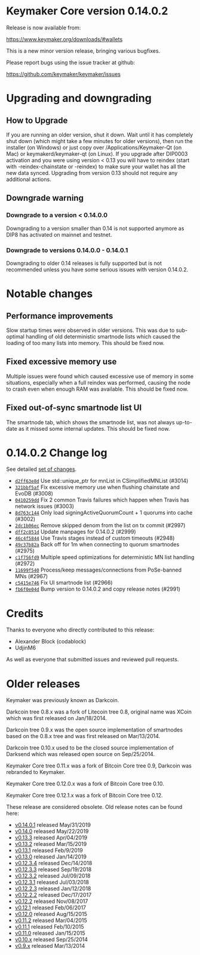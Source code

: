 Keymaker Core version 0.14.0.2
==========================

Release is now available from:

  <https://www.keymaker.org/downloads/#wallets>

This is a new minor version release, bringing various bugfixes.

Please report bugs using the issue tracker at github:

  <https://github.com/keymaker/keymaker/issues>


Upgrading and downgrading
=========================

How to Upgrade
--------------

If you are running an older version, shut it down. Wait until it has completely
shut down (which might take a few minutes for older versions), then run the
installer (on Windows) or just copy over /Applications/Keymaker-Qt (on Mac) or
keymakerd/keymaker-qt (on Linux). If you upgrade after DIP0003 activation and you were
using version < 0.13 you will have to reindex (start with -reindex-chainstate
or -reindex) to make sure your wallet has all the new data synced. Upgrading from
version 0.13 should not require any additional actions.

Downgrade warning
-----------------

### Downgrade to a version < 0.14.0.0

Downgrading to a version smaller than 0.14 is not supported anymore as DIP8 has
activated on mainnet and testnet.

### Downgrade to versions 0.14.0.0 - 0.14.0.1

Downgrading to older 0.14 releases is fully supported but is not
recommended unless you have some serious issues with version 0.14.0.2.

Notable changes
===============

Performance improvements
------------------------
Slow startup times were observed in older versions. This was due to sub-optimal handling of old
deterministic smartnode lists which caused the loading of too many lists into memory. This should be
fixed now.

Fixed excessive memory use
--------------------------
Multiple issues were found which caused excessive use of memory in some situations, especially when
a full reindex was performed, causing the node to crash even when enough RAM was available. This should
be fixed now.

Fixed out-of-sync smartnode list UI
------------------------------------
The smartnode tab, which shows the smartnode list, was not always up-to-date as it missed some internal
updates. This should be fixed now.

0.14.0.2 Change log
===================

See detailed [set of changes](https://github.com/keymaker/keymaker/compare/v0.14.0.1...keymaker:v0.14.0.2).

- [`d2ff63e8d`](https://github.com/keymaker/keymaker/commit/d2ff63e8d) Use std::unique_ptr for mnList in CSimplifiedMNList (#3014)
- [`321bbf5af`](https://github.com/keymaker/keymaker/commit/321bbf5af) Fix excessive memory use when flushing chainstate and EvoDB (#3008)
- [`0410259dd`](https://github.com/keymaker/keymaker/commit/0410259dd) Fix 2 common Travis failures which happen when Travis has network issues (#3003)
- [`8d763c144`](https://github.com/keymaker/keymaker/commit/8d763c144) Only load signingActiveQuorumCount + 1 quorums into cache (#3002)
- [`2dc1b06ec`](https://github.com/keymaker/keymaker/commit/2dc1b06ec) Remove skipped denom from the list on tx commit (#2997)
- [`dff2c851d`](https://github.com/keymaker/keymaker/commit/dff2c851d) Update manpages for 0.14.0.2 (#2999)
- [`46c4f5844`](https://github.com/keymaker/keymaker/commit/46c4f5844) Use Travis stages instead of custom timeouts (#2948)
- [`49c37b82a`](https://github.com/keymaker/keymaker/commit/49c37b82a) Back off for 1m when connecting to quorum smartnodes (#2975)
- [`c1f756fd9`](https://github.com/keymaker/keymaker/commit/c1f756fd9) Multiple speed optimizations for deterministic MN list handling (#2972)
- [`11699f540`](https://github.com/keymaker/keymaker/commit/11699f540) Process/keep messages/connections from PoSe-banned MNs (#2967)
- [`c5415e746`](https://github.com/keymaker/keymaker/commit/c5415e746) Fix UI smartnode list (#2966)
- [`fb6f0e04d`](https://github.com/keymaker/keymaker/commit/fb6f0e04d) Bump version to 0.14.0.2 and copy release notes (#2991)

Credits
=======

Thanks to everyone who directly contributed to this release:

- Alexander Block (codablock)
- UdjinM6

As well as everyone that submitted issues and reviewed pull requests.

Older releases
==============

Keymaker was previously known as Darkcoin.

Darkcoin tree 0.8.x was a fork of Litecoin tree 0.8, original name was XCoin
which was first released on Jan/18/2014.

Darkcoin tree 0.9.x was the open source implementation of smartnodes based on
the 0.8.x tree and was first released on Mar/13/2014.

Darkcoin tree 0.10.x used to be the closed source implementation of Darksend
which was released open source on Sep/25/2014.

Keymaker Core tree 0.11.x was a fork of Bitcoin Core tree 0.9,
Darkcoin was rebranded to Keymaker.

Keymaker Core tree 0.12.0.x was a fork of Bitcoin Core tree 0.10.

Keymaker Core tree 0.12.1.x was a fork of Bitcoin Core tree 0.12.

These release are considered obsolete. Old release notes can be found here:

- [v0.14.0.1](https://github.com/keymaker/keymaker/blob/master/doc/release-notes/keymaker/release-notes-0.14.0.1.md) released May/31/2019
- [v0.14.0](https://github.com/keymaker/keymaker/blob/master/doc/release-notes/keymaker/release-notes-0.14.0.md) released May/22/2019
- [v0.13.3](https://github.com/keymaker/keymaker/blob/master/doc/release-notes/keymaker/release-notes-0.13.3.md) released Apr/04/2019
- [v0.13.2](https://github.com/keymaker/keymaker/blob/master/doc/release-notes/keymaker/release-notes-0.13.2.md) released Mar/15/2019
- [v0.13.1](https://github.com/keymaker/keymaker/blob/master/doc/release-notes/keymaker/release-notes-0.13.1.md) released Feb/9/2019
- [v0.13.0](https://github.com/keymaker/keymaker/blob/master/doc/release-notes/keymaker/release-notes-0.13.0.md) released Jan/14/2019
- [v0.12.3.4](https://github.com/keymaker/keymaker/blob/master/doc/release-notes/keymaker/release-notes-0.12.3.4.md) released Dec/14/2018
- [v0.12.3.3](https://github.com/keymaker/keymaker/blob/master/doc/release-notes/keymaker/release-notes-0.12.3.3.md) released Sep/19/2018
- [v0.12.3.2](https://github.com/keymaker/keymaker/blob/master/doc/release-notes/keymaker/release-notes-0.12.3.2.md) released Jul/09/2018
- [v0.12.3.1](https://github.com/keymaker/keymaker/blob/master/doc/release-notes/keymaker/release-notes-0.12.3.1.md) released Jul/03/2018
- [v0.12.2.3](https://github.com/keymaker/keymaker/blob/master/doc/release-notes/keymaker/release-notes-0.12.2.3.md) released Jan/12/2018
- [v0.12.2.2](https://github.com/keymaker/keymaker/blob/master/doc/release-notes/keymaker/release-notes-0.12.2.2.md) released Dec/17/2017
- [v0.12.2](https://github.com/keymaker/keymaker/blob/master/doc/release-notes/keymaker/release-notes-0.12.2.md) released Nov/08/2017
- [v0.12.1](https://github.com/keymaker/keymaker/blob/master/doc/release-notes/keymaker/release-notes-0.12.1.md) released Feb/06/2017
- [v0.12.0](https://github.com/keymaker/keymaker/blob/master/doc/release-notes/keymaker/release-notes-0.12.0.md) released Aug/15/2015
- [v0.11.2](https://github.com/keymaker/keymaker/blob/master/doc/release-notes/keymaker/release-notes-0.11.2.md) released Mar/04/2015
- [v0.11.1](https://github.com/keymaker/keymaker/blob/master/doc/release-notes/keymaker/release-notes-0.11.1.md) released Feb/10/2015
- [v0.11.0](https://github.com/keymaker/keymaker/blob/master/doc/release-notes/keymaker/release-notes-0.11.0.md) released Jan/15/2015
- [v0.10.x](https://github.com/keymaker/keymaker/blob/master/doc/release-notes/keymaker/release-notes-0.10.0.md) released Sep/25/2014
- [v0.9.x](https://github.com/keymaker/keymaker/blob/master/doc/release-notes/keymaker/release-notes-0.9.0.md) released Mar/13/2014

